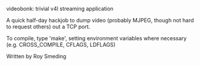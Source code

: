 videobonk: trivial v4l streaming application

A quick half-day hackjob to dump video (probably MJPEG, though not hard to request others) out a TCP port.

To compile, type 'make', setting environment variables where necessary (e.g. CROSS\_COMPILE, CFLAGS, LDFLAGS)

Written by Roy Smeding
